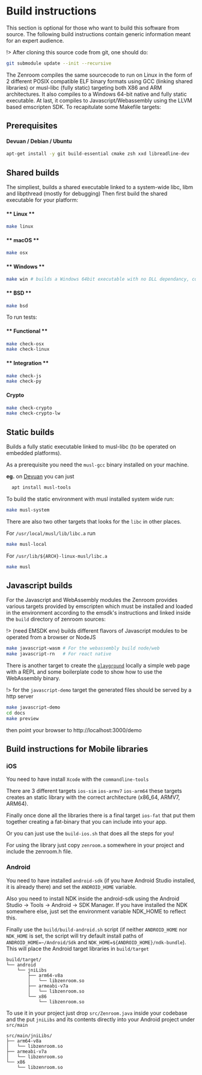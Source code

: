 # Build instructions

This section is optional for those who want to build this software from source. The following build instructions contain generic information meant for an expert audience.

!> After cloning this source code from git, one should do:
```bash
git submodule update --init --recursive
```

The Zenroom compiles the same sourcecode to run on Linux in the form of 2 different POSIX compatible ELF binary formats using GCC (linking shared libraries) or musl-libc (fully static) targeting both X86 and ARM architectures.
It also compiles to a Windows 64-bit native and fully static executable. At last, it compiles to Javascript/Webassembly using the LLVM based emscripten SDK. To recapitulate some Makefile targets:

## Prerequisites

<!-- tabs:start -->
#### **Devuan / Debian / Ubuntu**
```bash
apt-get install -y git build-essential cmake zsh xxd libreadline-dev
```
<!-- tabs:end -->

## Shared builds
The simpliest, builds a shared executable linked to a system-wide libc, libm and libpthread (mostly for debugging)
Then first build the shared executable for your platform:

<!-- tabs:start -->

#### ** Linux **

```bash
make linux
```

#### ** macOS **

```bash
make osx
```

#### ** Windows **

```bash
make win # builds a Windows 64bit executable with no DLL dependancy, containing the LUA interpreter and all crypto functions (for client side operations on windows desktops)
```

#### ** BSD **
```bash
make bsd
```

<!-- tabs:end -->


To run tests:

<!-- tabs:start -->

#### ** Functional **

```bash
make check-osx
make check-linux
```

#### ** Integration **

```bash
make check-js
make check-py
```

#### **Crypto**
```bash
make check-crypto
make check-crypto-lw
```

<!-- tabs:end -->

## Static builds
Builds a fully static executable linked to musl-libc (to be operated on embedded platforms).

As a prerequisite you need the `musl-gcc` binary installed on your machine.

**eg.** on [Devuan](https://devuan.org) you can just
```bash
  apt install musl-tools
```

To build the static environment with musl installed system wide run:

```bash
make musl-system
```

There are also two other targets that looks for the `libc` in other places.

For `/usr/local/musl/lib/libc.a` run
```bash
make musl-local
```

For `/usr/lib/${ARCH}-linux-musl/libc.a`
```bash
make musl
```

## Javascript builds

For the Javascript and WebAssembly modules the Zenroom provides various targets provided by emscripten which must be installed and loaded in the environment according to the emsdk's instructions and linked inside the `build` directory of zenroom sources:

!> (need EMSDK env) builds different flavors of Javascript modules to be operated from a browser or NodeJS

```bash
make javascript-wasm # For the webassembly build node/web
make javascript-rn   # For react native
```

There is another target to create the [`playground`](https://dev.zenroom.org/demo/)
locally a simple web page with a REPL and some boilerplate code to show how to
use the WebAssembly binary.

!> for the `javascript-demo` target the generated files should be served by a http server

```bash
make javascript-demo
cd docs
make preview
```

then point your browser to http://localhost:3000/demo

## Build instructions for Mobile libraries

### iOS

You need to have install `Xcode` with the `commandline-tools`

There are 3 different targets `ios-sim` `ios-armv7` `ios-arm64` these targets creates an static library with the correct architecture (x86_64, ARMV7, ARM64).

Finally once done all the libraries there is a final target `ios-fat` that put them together creating a fat-binary that you can include into your app. 

Or you can just use the `build-ios.sh` that does all the steps for you!

For using the library just copy `zenroom.a` somewhere in your project and include the zenroom.h file.

### Android

You need to have installed `android-sdk` (if you have Android Studio installed, it is already there) and set the `ANDROID_HOME` variable.

Also you need to install NDK inside the android-sdk using the Android Studio -> Tools -> Android -> SDK Manager. If you have installed the NDK somewhere else, just set the environment variable NDK_HOME to reflect this.

Finally use the `build/build-android.sh` script (if neither `ANDROID_HOME` nor `NDK_HOME` is set, the script will try default install paths of `ANDROID_HOME=~/Android/Sdk` and `NDK_HOME=${ANDROID_HOME}/ndk-bundle`). This will place the Android target libraries in `build/target`

```
build/target/
└── android
    └── jniLibs
        ├── arm64-v8a
        │   └── libzenroom.so
        ├── armeabi-v7a
        │   └── libzenroom.so
        └── x86
            └── libzenroom.so
```

To use it in your project just drop `src/Zenroom.java` inside your codebase and the put `jniLibs` and its contents directly into your Android project under `src/main`

```
src/main/jniLibs/
├── arm64-v8a
│   └── libzenroom.so
├── armeabi-v7a
│   └── libzenroom.so
└── x86
    └── libzenroom.so
```


